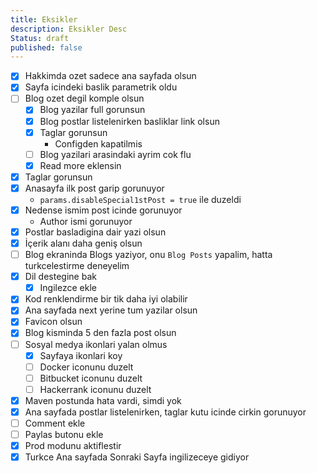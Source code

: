 ```yaml
---
title: Eksikler
description: Eksikler Desc
Status: draft
published: false
---
```


- [x] Hakkimda ozet sadece ana sayfada olsun
- [x] Sayfa icindeki baslik parametrik oldu
- [ ] Blog ozet degil komple olsun
    - [x] Blog yazilar full gorunsun
    - [x] Blog postlar listelenirken basliklar link olsun
    - [x] Taglar gorunsun
        - Configden kapatilmis
    - [ ] Blog yazilari arasindaki ayrim cok flu
    - [x] Read more eklensin
- [x] Taglar gorunsun
- [x] Anasayfa ilk post garip gorunuyor
  - `params.disableSpecial1stPost = true` ile duzeldi
- [x] Nedense ismim post icinde gorunuyor
  - Author ismi gorunuyor
- [x] Postlar basladigina dair yazi olsun
- [x] İçerik alanı daha geniş olsun
- [ ] Blog ekraninda Blogs yaziyor, onu `Blog Posts` yapalim, hatta turkcelestirme deneyelim
- [x] Dil destegine bak
   - [x] Ingilezce ekle
- [x] Kod renklendirme bir tik daha iyi olabilir
- [x] Ana sayfada next yerine tum yazilar olsun
- [x] Favicon olsun
- [x] Blog kisminda 5 den fazla post olsun
- [ ] Sosyal medya ikonlari yalan olmus
  - [x] Sayfaya ikonlari koy
  - [ ] Docker iconunu duzelt
  - [ ] Bitbucket iconunu duzelt
  - [ ] Hackerrank iconunu duzelt
- [x] Maven postunda hata vardi, simdi yok
- [x] Ana sayfada postlar listelenirken, taglar kutu icinde cirkin gorunuyor
- [ ] Comment ekle
- [ ] Paylas butonu ekle
- [x] Prod modunu aktiflestir
- [X] Turkce Ana sayfada Sonraki Sayfa ingilizeceye gidiyor
